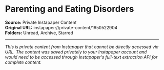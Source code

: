 # Parenting and Eating Disorders

**Source:** Private Instapaper Content  
**Original URL:** instapaper://private-content/1650522904  
**Folders:** Unread, Archive, Starred  

---

*This is private content from Instapaper that cannot be directly accessed via URL. The content was saved privately to your Instapaper account and would need to be accessed through Instapaper's full-text extraction API for complete content.*